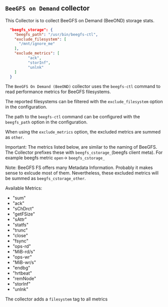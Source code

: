 <!--
---
title: "BeeGFS on Demand metric collector"
description: Collect performance metrics for BeeGFS filesystems
categories: [cc-metric-collector]
tags: ['Admin']
weight: 2
hugo_path: docs/reference/cc-metric-collector/collectors/beegfsstorage.md
---
-->

## `BeeGFS on Demand` collector
This Collector is to collect BeeGFS on Demand (BeeOND) storage stats.

```json
  "beegfs_storage": {
	"beegfs_path": "/usr/bin/beegfs-ctl",
    "exclude_filesystem": [
      "/mnt/ignore_me"
    ],
    "exclude_metrics": [     
          "ack",
		  "storInf",
		  "unlnk"
    ]
  }
```

The `BeeGFS On Demand (BeeOND)` collector uses the `beegfs-ctl` command to read performance metrics for BeeGFS filesystems.

The reported filesystems can be filtered with the `exclude_filesystem` option
in the configuration.

The path to the `beegfs-ctl` command can be configured with the `beegfs_path` option
in the configuration.

When using the `exclude_metrics` option, the excluded metrics are summed as `other`.

Important: The metrics listed below, are similar to the naming of BeeGFS. The Collector prefixes these with `beegfs_cstorage_`(beegfs client meta).
For example beegfs metric `open`-> `beegfs_cstorage_`

Note: BeeGFS FS offers many Metadata Information. Probably it makes sense to exlcude most of them. Nevertheless, these excluded metrics will be summed as `beegfs_cstorage_other`. 

Available Metrics:

* "sum"
* "ack"
* "sChDrct" 
* "getFSize"
* "sAttr"
* "statfs"
* "trunc"
* "close"
* "fsync"
* "ops-rd"
* "MiB-rd/s" 
* "ops-wr"
* "MiB-wr/s" 
* "endbg" 
* "hrtbeat"
* "remNode"
* "storInf"
* "unlnk"


The collector adds a `filesystem` tag to all metrics
